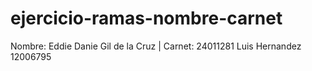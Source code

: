 # ejercicio-ramas-nombre-carnet
Nombre: Eddie Danie Gil de la Cruz | Carnet: 24011281
Luis Hernandez 12006795